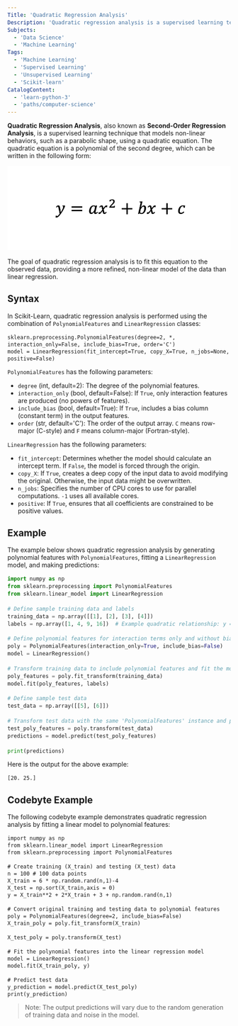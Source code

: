 ```yaml
---
Title: 'Quadratic Regression Analysis'
Description: 'Quadratic regression analysis is a supervised learning technique that models non-linear behaviors such as a parabolic shape with a quadratic equation.'
Subjects:
  - 'Data Science'
  - 'Machine Learning'
Tags:
  - 'Machine Learning'
  - 'Supervised Learning'
  - 'Unsupervised Learning'
  - 'Scikit-learn'
CatalogContent:
  - 'learn-python-3'
  - 'paths/computer-science'
---
```


**Quadratic Regression Analysis**, also known as **Second-Order Regression Analysis**, is a supervised learning technique that models non-linear behaviors, such as a parabolic shape, using a quadratic equation. The quadratic equation is a polynomial of the second degree, which can be written in the following form:

![The Quadratic Equation](https://raw.githubusercontent.com/Codecademy/docs/main/media/quadratic-equation.png)

The goal of quadratic regression analysis is to fit this equation to the observed data, providing a more refined, non-linear model of the data than linear regression.

## Syntax

In Scikit-Learn, quadratic regression analysis is performed using the combination of `PolynomialFeatures` and `LinearRegression` classes:

```pseudo
sklearn.preprocessing.PolynomialFeatures(degree=2, *, interaction_only=False, include_bias=True, order='C')
model = LinearRegression(fit_intercept=True, copy_X=True, n_jobs=None, positive=False)
```

`PolynomialFeatures` has the following parameters:

- `degree` (int, default=2): The degree of the polynomial features.
- `interaction_only` (bool, default=False): If `True`, only interaction features are produced (no powers of features).
- `include_bias` (bool, default=True): If `True`, includes a bias column (constant term) in the output features.
- `order` (str, default='C'): The order of the output array. `C` means row-major (C-style) and `F` means column-major (Fortran-style).

`LinearRegression` has the following parameters:

- `fit_intercept`: Determines whether the model should calculate an intercept term. If `False`, the model is forced through the origin.
- `copy_X`: If `True`, creates a deep copy of the input data to avoid modifying the original. Otherwise, the input data might be overwritten.
- `n_jobs`: Specifies the number of CPU cores to use for parallel computations. `-1` uses all available cores.
- `positive`: If `True`, ensures that all coefficients are constrained to be positive values.

## Example

The example below shows quadratic regression analysis by generating polynomial features with `PolynomialFeatures`, fitting a `LinearRegression` model, and making predictions:

```py
import numpy as np
from sklearn.preprocessing import PolynomialFeatures
from sklearn.linear_model import LinearRegression

# Define sample training data and labels
training_data = np.array([[1], [2], [3], [4]])
labels = np.array([1, 4, 9, 16])  # Example quadratic relationship: y = x^2

# Define polynomial features for interaction terms only and without bias term
poly = PolynomialFeatures(interaction_only=True, include_bias=False)
model = LinearRegression()

# Transform training data to include polynomial features and fit the model
poly_features = poly.fit_transform(training_data)
model.fit(poly_features, labels)

# Define sample test data
test_data = np.array([[5], [6]])

# Transform test data with the same 'PolynomialFeatures' instance and predict labels
test_poly_features = poly.transform(test_data)
predictions = model.predict(test_poly_features)

print(predictions)
```

Here is the output for the above example:

```shell
[20. 25.]
```

## Codebyte Example

The following codebyte example demonstrates quadratic regression analysis by fitting a linear model to polynomial features:

```codebyte/python
import numpy as np
from sklearn.linear_model import LinearRegression
from sklearn.preprocessing import PolynomialFeatures

# Create training (X_train) and testing (X_test) data
n = 100 # 100 data points
X_train = 6 * np.random.rand(n,1)-4
X_test = np.sort(X_train,axis = 0)
y = X_train**2 + 2*X_train + 3 + np.random.rand(n,1)

# Convert original training and testing data to polynomial features
poly = PolynomialFeatures(degree=2, include_bias=False)
X_train_poly = poly.fit_transform(X_train)

X_test_poly = poly.transform(X_test)

# Fit the polynomial features into the linear regression model
model = LinearRegression()
model.fit(X_train_poly, y)

# Predict test data
y_prediction = model.predict(X_test_poly)
print(y_prediction)
```

> Note: The output predictions will vary due to the random generation of training data and noise in the model.
